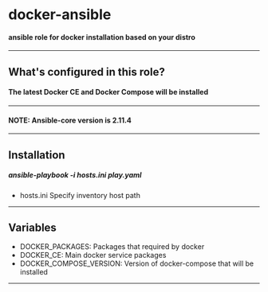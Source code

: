 # docker-ansible
#### ansible role for docker installation based  on your distro
---
## What's configured in this role?
####  The latest Docker CE and Docker Compose will be installed
---
#### NOTE: Ansible-core version is 2.11.4
---
## Installation
##### ansible-playbook -i hosts.ini play.yaml

 - hosts.ini Specify inventory host path 

---
## Variables

- DOCKER_PACKAGES: Packages that required by docker
- DOCKER_CE: Main docker service packages
- DOCKER_COMPOSE_VERSION: Version of docker-compose that will be installed

---

